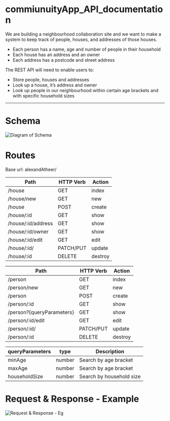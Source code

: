 # commiunuityApp_API_documentation
We are building a neighbourhood collaboration site and we want to make a system to keep track of people, houses, and addresses of those houses.
   - Each person has a name, age and number of people in their household
   - Each house has an address and an owner
   - Each address has a postcode and street address

The REST API will need to enable users to:
   - Store people, houses and addresses
   - Look up a house, it’s address and owner
   - Look up people in our neighbourhood within certain age brackets and with specific household sizes

***

# Schema 
![Diagram of Schema](https://i.imgur.com/m6Mo6E4.png)

# Routes

Base url: alexandAtheer/

| Path  | HTTP Verb | Action |
| ------------- | ------------- |------------- |
| /house  | GET  | index |
| /house/new  | GET  |new  |
| /house  | POST  |create  |
| /house/:id  | GET  |show  |
| /house/:id/address  | GET  | show  |
| /house/:id/owner  | GET  | show  |
| /house/:id/edit  | GET  | edit  |
| /house/:id/  | PATCH/PUT  | update  |
| /house/:id  | DELETE  | destroy  |

| Path  | HTTP Verb | Action |
| ------------- | ------------- |------------- |
| /person  | GET  | index |
| /person/new  | GET  |new  |
| /person  | POST  |create  |
| /person/:id  | GET  |show  |
| /person?{queryParameters}  | GET  | show  |
| /person/:id/edit  | GET  | edit  |
| /person/:id/  | PATCH/PUT  | update  |
| /person/:id  | DELETE  | destroy  |



| queryParameters  | type | Description |
| ------------- | ------------- |------------- |
| minAge  | number  | Search by age bracket |
| maxAge  | number  |Search by age bracket  |
| householdSize  | number  |Search by household size  |


# Request & Response - Example

![Request & Response - Eg](https://i.imgur.com/UEXipio.png)



